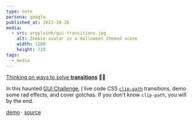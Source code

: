 ```yaml
---
type: note
persona: google
published_at: 2022-10-26
media:
  - src: argyleink/gui-transitions.jpg
    alt: Zombie avatar in a Halloween themed scene
    width: 1280
    height: 720
tags: 
  - media
---
```


[Thinking on ways to solve **transitions**](https://www.youtube.com/watch?v=jjtiIIjEsTw) 🧟‍♂️

In this haunted [GUI Challenge](https://goo.gle/GUIchallenges), 
[I](https://www.youtube.com/channel/UCBGr3ZMcV5jke40_Wrv3fNA) live 
code CSS [`clip-path`](https://developer.mozilla.org/en-US/docs/Web/CSS/clip-path) transitions, demo some rad effects, and cover gotchas. If you don't know `clip-path`, you will by the end.

[demo](https://gui-challenges.web.app/transitions/dist/) · 
[source](https://github.com/argyleink/gui-challenges)